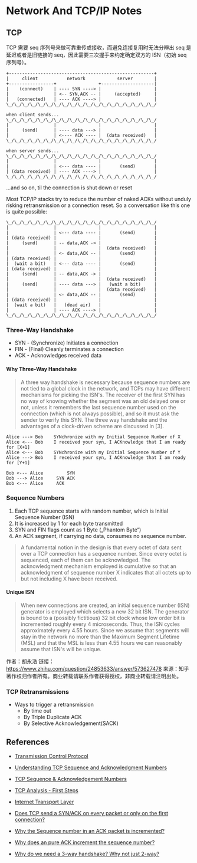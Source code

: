 # Network And TCP/IP Notes

## TCP
TCP 需要 seq 序列号来做可靠重传或接收，而避免连接复用时无法分辨出 seq 是延迟或者是旧链接的 seq，因此需要三次握手来约定确定双方的 ISN（初始 seq 序列号）。

```
+-------------------------------------------------------+
|     client           network            server        |
+-----------------+                +--------------------|
|    (connect)    | ---- SYN ----> |                    |
|                 | <-- SYN,ACK -- |     (accepted)     |
|   (connected)   | ---- ACK ----> |                    |
\_/\_/\_/\_/\_/\_/\_/\_/\_/\_/\_/\_/\_/\_/\_/\_/\_/\_/\_/

when client sends...
\_/\_/\_/\_/\_/\_/\_/\_/\_/\_/\_/\_/\_/\_/\_/\_/\_/\_/\_/
|                 |                |                    |
|     (send)      | ---- data ---> |                    |
|                 | <---- ACK ---- |  (data received)   |
\_/\_/\_/\_/\_/\_/\_/\_/\_/\_/\_/\_/\_/\_/\_/\_/\_/\_/\_/

when server sends...
\_/\_/\_/\_/\_/\_/\_/\_/\_/\_/\_/\_/\_/\_/\_/\_/\_/\_/\_/
|                 |                |                    |
|                 | <--- data ---- |       (send)       |
| (data received) | ---- ACK ----> |                    |
\_/\_/\_/\_/\_/\_/\_/\_/\_/\_/\_/\_/\_/\_/\_/\_/\_/\_/\_/
```
...and so on, til the connection is shut down or reset

Most TCP/IP stacks try to reduce the number of naked ACKs without unduly risking retransmission or a connection reset. So a conversation like this one is quite possible:
```
\_/\_/\_/\_/\_/\_/\_/\_/\_/\_/\_/\_/\_/\_/\_/\_/\_/\_/\_/
|                 |                |                    |
|                 | <--- data ---- |       (send)       |
| (data received) |                |                    |
|     (send)      | -- data,ACK -> |                    |
|                 |                |  (data received)   |
|                 | <- data,ACK -- |       (send)       |
| (data received) |                |                    |
|  (wait a bit)   | <--- data ---- |       (send)       |
| (data received) |                |                    |
|     (send)      | -- data,ACK -> |                    |
|                 |                |  (data received)   |
|     (send)      | ---- data ---> |   (wait a bit)     |
|                 |                |  (data received)   |
|                 | <- data,ACK -- |       (send)       |
| (data received) |                |                    |
|  (wait a bit)   |   (dead air)   |                    |
|                 | ---- ACK ----> |                    |
\_/\_/\_/\_/\_/\_/\_/\_/\_/\_/\_/\_/\_/\_/\_/\_/\_/\_/\_/
```
### Three-Way Handshake
  * SYN - (Synchronize) Initiates a connection
  * FIN - (Final) Cleanly terminates a connection
  * ACK - Acknowledges received data
  
#### Why Three-Way Handshake
>A three way handshake is necessary because sequence numbers are not tied to a global clock in the network, and TCPs may have different mechanisms for picking the ISN's. The receiver of the first SYN has no way of knowing whether the segment was an old delayed one or not, unless it remembers the last sequence number used on the connection (which is not always possible), and so it must ask the sender to verify this SYN. The three way handshake and the advantages of a clock-driven scheme are discussed in [3].



```
Alice ---> Bob    SYNchronize with my Initial Sequence Number of X
Alice <--- Bob    I received your syn, I ACKnowledge that I am ready for [X+1]
Alice <--- Bob    SYNchronize with my Initial Sequence Number of Y
Alice ---> Bob    I received your syn, I ACKnowledge that I am ready for [Y+1]

Bob <--- Alice         SYN
Bob ---> Alice     SYN ACK 
Bob <--- Alice     ACK     

```
  
### Sequence Numbers
  1. Each TCP sequence starts with random number, which is Initial Sequence Number (ISN)
  2. It is increased by 1 for each byte transmitted
  3. SYN and FIN flags count as 1 Byte („Phantom Byte“)
  4. An ACK segment, if carrying no data, consumes no sequence number.

>A fundamental notion in the design is that every octet of data sent over a TCP connection has a sequence number.  Since every octet is sequenced, each of them can be acknowledged.  The acknowledgment mechanism employed is cumulative so that an acknowledgment of sequence number X indicates that all octets up to but not including X have been received.

#### Unique ISN
> When new connections are created, an initial sequence number (ISN) generator is employed which selects a new 32 bit ISN.  The generator is bound to a (possibly fictitious) 32 bit clock whose low order bit is incremented roughly every 4 microseconds.  Thus, the ISN cycles approximately every 4.55 hours. Since we assume that segments will stay in the network no more than the Maximum Segment Lifetime (MSL) and that the MSL is less than 4.55 hours we can reasonably assume that ISN's will be unique.

作者：胡永浩
链接：https://www.zhihu.com/question/24853633/answer/573627478
来源：知乎
著作权归作者所有。商业转载请联系作者获得授权，非商业转载请注明出处。


### TCP Retransmissions
* Ways to trigger a retransmission
  - By time out
  - By Triple Duplicate ACK
  - By Selective Acknowledgement(SACK)

## References
* [Transmission Control Protocol](https://en.wikipedia.org/wiki/Transmission_Control_Protocol)
* [Understanding TCP Sequence and Acknowledgment Numbers](http://packetlife.net/blog/2010/jun/7/understanding-tcp-sequence-acknowledgment-numbers/)
* [TCP Sequence & Acknowledgement Numbers](http://www.firewall.cx/networking-topics/protocols/tcp/134-tcp-seq-ack-numbers.html)
* [TCP Analysis - First Steps](https://sharkfestus.wireshark.org/assets/presentations/B5%20-%20TCP%20Analysis%20-%20First%20Steps.pdf)
* [Internet Transport Layer](http://www-sop.inria.fr/members/Vincenzo.Mancuso/ReteInternet/06_tcp_part1.pdf)

* [Does TCP send a SYN/ACK on every packet or only on the first connection?](https://stackoverflow.com/questions/3604485/does-tcp-send-a-syn-ack-on-every-packet-or-only-on-the-first-connection)
* [Why the Sequence number in an ACK packet is incremented?](https://serverfault.com/questions/904756/why-the-sequence-number-in-an-ack-packet-is-incremented)
* [Why does an pure ACK increment the sequence number?](https://networkengineering.stackexchange.com/questions/48775/why-does-an-pure-ack-increment-the-sequence-number)
* [Why do we need a 3-way handshake? Why not just 2-way?](https://networkengineering.stackexchange.com/questions/24068/why-do-we-need-a-3-way-handshake-why-not-just-2-way)
